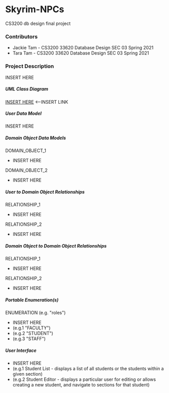 # Skyrim-NPCs
CS3200 db design final project

### Contributors
* Jackie Tam - CS3200 33620 Database Design SEC 03 Spring 2021
* Tara Tam - CS3200 33620 Database Design SEC 03 Spring 2021

### Project Description
INSERT HERE

##### UML Class Diagram
[INSERT HERE]() <--INSERT LINK

##### User Data Model
INSERT HERE

##### Domain Object Data Models
DOMAIN_OBJECT_1
* INSERT HERE

DOMAIN_OBJECT_2
* INSERT HERE

##### User to Domain Object Relationships
RELATIONSHIP_1
* INSERT HERE

RELATIONSHIP_2
* INSERT HERE

##### Domain Object to Domain Object Relationships
RELATIONSHIP_1
* INSERT HERE

RELATIONSHIP_2
* INSERT HERE

##### Portable Enumeration(s)
ENUMERATION (e.g. "roles")
* INSERT HERE
* (e.g.1 "FACULTY")
* (e.g.2 "STUDENT")
* (e.g.3 "STAFF")

##### User Interface
* INSERT HERE
* (e.g.1 Student List - displays a list of all students or the students within a given section)
* (e.g.2 Student Editor - displays a particular user for editing or allows creating a new student, and navigate to sections for that student)
